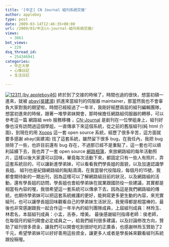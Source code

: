```yaml
---
title: '[中正] CN Journal 組刊系統交接'
author: appleboy
type: post
date: 2009-03-14T12:46:35+00:00
url: /2009/03/中正cn-journal-組刊系統交接/
views:
  - 3861
bot_views:
  - 229
dsq_thread_id:
  - 254346941
categories:
  - 中正大學
  - 心情日記
  - 生活日記

---
```

[<img title="12311 (by appleboy46)" src="https://i2.wp.com/farm2.static.flickr.com/1386/3352908763_587a2de84e.jpg?resize=500%2C250&#038;ssl=1" alt="12311 (by appleboy46)" data-recalc-dims="1" />][1] 終於到了交接的時候了，時間也過的很快，想當初碩一進來，就被 [abay(吳建鴻)][2] 抓進來當組刊的伺服器 maintainer，那當然我也不會辜負大家對我的期望啦，時間已經經過了一年半，我剛好經歷兩屆的組刊編輯團隊，想當初進來的時候，跟著一堆學弟妹開會，那時候擔任網路組伺服器的轉移，可以參考這一篇 網路組 web 服務移機 ，[CN-Journal][3] 是創刊在一位學姐身上，組刊好像也沒有訪問過這個學姐，一直傳承下來這個系統，從之前的舊版組刊(純 html 介面)，到現在的用 [Xoops][4] 這一套 open source 系統，經歷了很多辛苦，這方面就要多感謝 abay(吳建鴻) 找了這套系統，雖然留下很多 bug，在我任內，我把 bug 排除了一些，也許目前還有 bug 存在，不過那已經不是重點了，這一套也可以順利延續下去，我也弄了一套 open source [網路相簿][5]，來放網路組的每年活動照片，這樣以後大家還可以回味，畢竟每次活動下來，都固定只有一些人有照片，弄這套系統目的，可以讓新進學弟妹，可以看看我們學長姐的面貌，以及加速認識學長姐。 <!--more--> 組刊也是紀錄網路組的點點滴滴，在我當替代役階段，每個月的15號，我都會期待新的一期出刊，因為這樣可以了解網路組目前的狀況，以及網路組的活動，還有學長姐的訪問，學長姐也會給學弟妹在就業跟國防役一些建議，其實都是相當有內容的喔，我很希望這一套系統可以傳承下去，因為這是我們網路組的傳統，也期待學弟妹可以把這套系統維護的更好，能夠寫更多更生動的內容，來充實組刊，也可以讓學長姐回味觀看自己的學弟妹生活狀況，我覺得都是相當棒的，最後也非常感謝跟我一起合作這一年半內的組刊團隊成員，上屆組刊成員：林玲玉、林君名，本屆組刊成員：小孟，吉泰，增美。 最後感謝組刊指導老師：侯老師，在每個月的組刊開會必定成員之一，給我們組刊很多建議，以及討論修改方向，贊助了組刊很多資金，讓我們可以開會吃到很好吃的正廣香，也感謝林玲玉贊助了2千元，希望學弟妹可以好好善用這些資金，讓更多人或者是學長姊來觀看組刊系統跟投稿喔。

 [1]: https://www.flickr.com/photos/appleboy/3352908763/ "12311 (by appleboy46)"
 [2]: http://abay01.blogspot.com/
 [3]: http://journal.cn.ee.ccu.edu.tw/
 [4]: http://xoops.tnc.edu.tw/
 [5]: http://album.cn.ee.ccu.edu.tw/index.php